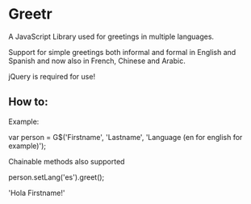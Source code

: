 # Greetr
A JavaScript Library used for greetings in multiple languages. 

Support for simple greetings both informal and formal in English and Spanish and now also in French, Chinese and Arabic.

jQuery is required for use!

## How to:

Example:

var person = G$('Firstname', 'Lastname', 'Language (en for english for example)');



Chainable methods also supported 

person.setLang('es').greet();

'Hola Firstname!'